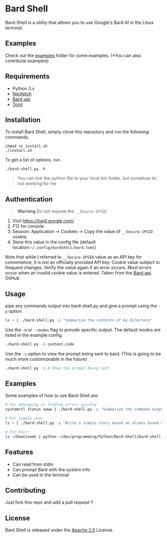 # Bard Shell

Bard-Shell is a utility that allows you to use Google's Bard AI in the Linux terminal.

## Examples
Check out the [examples](https://github.com/kshitijaucharmal/Bard-Shell/tree/main/examples) folder for some examples.
(*You can also contribute examples)

## Requirements
+ Python 3.x
+ [Neofetch](https://github.com/dylanaraps/neofetch)
+ [Bard-api](https://github.com/dsdanielpark/Bard-API)
+ [Toml](https://pypi.org/project/toml/)

## Installation
To install Bard Shell, simply clone this repository and run the following commands.
```
chmod +x install.sh
./install.sh
```

To get a list of options, run
```
./bard-shell.py -h
```

> You can link the python file to your local bin folder, but somehow its not working for me

## Authentication
> **Warning** Do not expose the `__Secure-1PSID` 
1. Visit https://bard.google.com/
2. F12 for console
3. Session: Application → Cookies → Copy the value of  `__Secure-1PSID` cookie.
4. Store this value in the config file (default location:`~/.config/bardshell/bard.toml`)

Note that while I referred to `__Secure-1PSID` value as an API key for convenience, it is not an officially provided API key. 
Cookie value subject to frequent changes. Verify the value again if an error occurs. Most errors occur when an invalid cookie value is entered. Taken from the [Bard-api](https://github.com/dsdanielpark/Bard-API) GitHub

## Usage
pipe any commands output into bard-shell.py and give a prompt using the `-p` option.

```bash
ls ~ | ./bard-shell.py -p "Summarize the contents of my directory"
```

Use the `-m` or `--modes` flag to provide specific output. The default modes are listed in the example config.

```bash
./bard-shell.py -m content,code
```

Use the `-s` option to view the prompt being sent to bard. (This is going to be much more customizeable in the future)
```bash
./bard-shell.py -s # Show the prompt being sent
```

## Examples
Some examples of how to use Bard-Shell are:
```bash
# For debugging or finding errors quickly
systemctl status swww | ./bard-shell.py -p "Summarize the command output and suggest solutions to any errors"

# For simple uses
ls ~ | ./bard-shell.py -p "Write a simple story based on aliens based on the contents of this directory"

# For Fun!!
ls ~/Downloads | python ~/dox/programming/Python/Bard-Shell/bard-shell.py -p "Write a short story on the contents of the current directory in a class rick and morty way" -m content
```

## Features

+ Can read from stdin
+ Can prompt Bard with the system info
+ Can be used in the terminal

## Contributing

Just fork this repo and add a pull request !!

## License

Bard Shell is released under the [Apache 2.0](https://github.com/kshitijaucharmal/Bard-Shell/blob/main/LICENSE) License.

